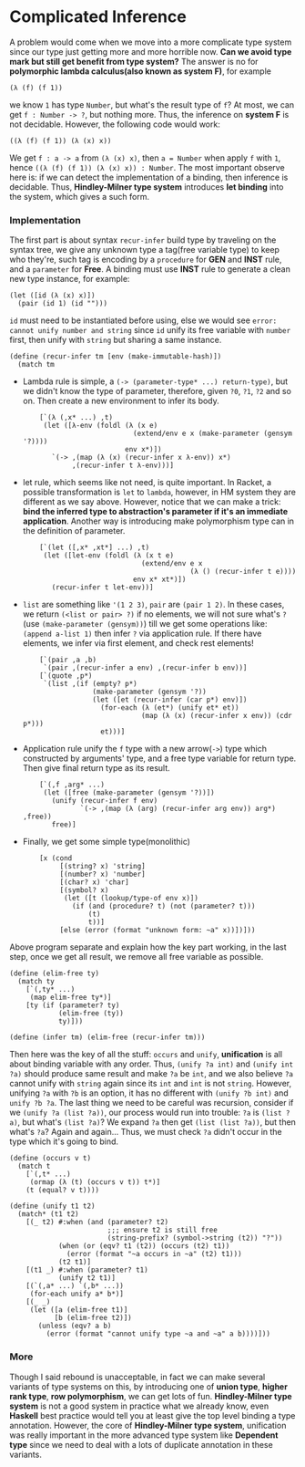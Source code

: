 # Complicated Inference

A problem would come when we move into a more complicate type system since our type just getting more and more horrible now. **Can we avoid type mark but still get benefit from type system?** The answer is no for **polymorphic lambda calculus(also known as system F)**, for example

```racket
(λ (f) (f 1))
```

we know `1` has type `Number`, but what's the result type of `f`? At most, we can get `f : Number -> ?`, but nothing more. Thus, the inference on **system F** is not decidable. However, the following code would work:

```racket
((λ (f) (f 1)) (λ (x) x))
```

We get `f : a -> a` from `(λ (x) x)`, then `a = Number` when apply `f` with `1`, hence `((λ (f) (f 1)) (λ (x) x)) : Number`. The most important observe here is: if we can detect the implementation of a binding, then inference is decidable. Thus, **Hindley-Milner type system** introduces **let binding** into the system, which gives a such form.

### Implementation

The first part is about syntax `recur-infer` build type by traveling on the syntax tree, we give any unknown type a tag(free variable type) to keep who they're, such tag is encoding by a `procedure` for **GEN** and **INST** rule, and a `parameter` for **Free**. A binding must use **INST** rule to generate a clean new type instance, for example:

```racket
(let ([id (λ (x) x)])
  (pair (id 1) (id "")))
```

`id` must need to be instantiated before using, else we would see `error: cannot unify number and string` since `id` unify its free variable with `number` first, then unify with `string` but sharing a same instance.

```racket
(define (recur-infer tm [env (make-immutable-hash)])
  (match tm
```

- Lambda rule is simple, a `(-> (parameter-type* ...) return-type)`, but we didn't know the type of parameter, therefore, given `?0`, `?1`, `?2` and so on. Then create a new environment to infer its body.

  ```racket
      [`(λ (,x* ...) ,t)
       (let ([λ-env (foldl (λ (x e)
                             (extend/env e x (make-parameter (gensym '?))))
                           env x*)])
         `(-> ,(map (λ (x) (recur-infer x λ-env)) x*)
              ,(recur-infer t λ-env)))]
  ```

- let rule, which seems like not need, is quite important. In Racket, a possible transformation is `let` to `lambda`, however, in HM system they are different as we say above. However, notice that we can make a trick: **bind the inferred type to abstraction's parameter if it's an immediate application**. Another way is introducing make polymorphism type can in the definition of parameter.

  ```racket
      [`(let ([,x* ,xt*] ...) ,t)
       (let ([let-env (foldl (λ (x t e)
                               (extend/env e x
                                           (λ () (recur-infer t e))))
                             env x* xt*)])
         (recur-infer t let-env))]
  ```

- `list` are something like `'(1 2 3)`, `pair` are `(pair 1 2)`. In these cases, we return `(<list or pair> ?)` if no elements, we will not sure what's `?`(use `(make-parameter (gensym))`) till we get some operations like: `(append a-list 1)` then infer `?` via application rule. If there have elements, we infer via first element, and check rest elements!

  ```racket
      [`(pair ,a ,b)
       `(pair ,(recur-infer a env) ,(recur-infer b env))]
      [`(quote ,p*)
       `(list ,(if (empty? p*)
                   (make-parameter (gensym '?))
                   (let ([et (recur-infer (car p*) env)])
                     (for-each (λ (et*) (unify et* et))
                               (map (λ (x) (recur-infer x env)) (cdr p*)))
                     et)))]
  ```

- Application rule unify the `f` type with a new arrow(`->`) type which constructed by arguments' type, and a free type variable for return type. Then give final return type as its result.

  ```racket
      [`(,f ,arg* ...)
       (let ([free (make-parameter (gensym '?))])
         (unify (recur-infer f env)
                `(-> ,(map (λ (arg) (recur-infer arg env)) arg*) ,free))
         free)]
  ```

- Finally, we get some simple type(monolithic)

  ```racket
      [x (cond
           [(string? x) 'string]
           [(number? x) 'number]
           [(char? x) 'char]
           [(symbol? x)
            (let ([t (lookup/type-of env x)])
              (if (and (procedure? t) (not (parameter? t)))
                  (t)
                  t))]
           [else (error (format "unknown form: ~a" x))])]))
  ```

Above program separate and explain how the key part working, in the last step, once we get all result, we remove all free variable as possible.

```racket
(define (elim-free ty)
  (match ty
    [`(,ty* ...)
     (map elim-free ty*)]
    [ty (if (parameter? ty)
            (elim-free (ty))
            ty)]))

(define (infer tm) (elim-free (recur-infer tm)))
```

Then here was the key of all the stuff: `occurs` and `unify`, **unification** is all about binding variable with any order. Thus, `(unify ?a int)` and `(unify int ?a)` should produce same result and make `?a` be `int`, and we also believe `?a` cannot unify with `string` again since its `int` and `int` is not `string`. However, unifying `?a` with `?b` is an option, it has no different with `(unify ?b int)` and `unify ?b ?a`. The last thing we need to be careful was recursion, consider if we `(unify ?a (list ?a))`, our process would run into trouble: `?a` is `(list ?a)`, but what's `(list ?a)`? We expand `?a` then get `(list (list ?a))`, but then what's `?a`? Again and again... Thus, we must check `?a` didn't occur in the type which it's going to bind.

```racket
(define (occurs v t)
  (match t
    [`(,t* ...)
     (ormap (λ (t) (occurs v t)) t*)]
    (t (equal? v t))))

(define (unify t1 t2)
  (match* (t1 t2)
    [(_ t2) #:when (and (parameter? t2)
                        ;;; ensure t2 is still free
                        (string-prefix? (symbol->string (t2)) "?"))
            (when (or (eqv? t1 (t2)) (occurs (t2) t1))
              (error (format "~a occurs in ~a" (t2) t1)))
            (t2 t1)]
    [(t1 _) #:when (parameter? t1)
            (unify t2 t1)]
    [(`(,a* ...) `(,b* ...))
     (for-each unify a* b*)]
    [(_ _)
     (let ([a (elim-free t1)]
           [b (elim-free t2)])
       (unless (eqv? a b)
         (error (format "cannot unify type ~a and ~a" a b))))]))
```

### More

Though I said rebound is unacceptable, in fact we can make several variants of type systems on this, by introducing one of **union type**, **higher rank type**, **row polymorphism**, we can get lots of fun. **Hindley-Milner type system** is not a good system in practice what we already know, even **Haskell** best practice would tell you at least give the top level binding a type annotation. However, the core of **Hindley-Milner type system**, unification was really important in the more advanced type system like **Dependent type** since we need to deal with a lots of duplicate annotation in these variants.

